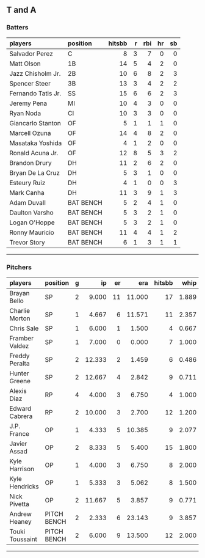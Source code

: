 ## T and A

### Batters

 
|players            |position  | hitsbb|  r| rbi| hr| sb| 
|:------------------|:---------|------:|--:|---:|--:|--:| 
|Salvador Perez     |C         |      8|  3|   7|  0|  0| 
|Matt Olson         |1B        |     14|  5|   4|  2|  0| 
|Jazz Chisholm Jr.  |2B        |     10|  6|   8|  2|  3| 
|Spencer Steer      |3B        |     13|  3|   4|  2|  2| 
|Fernando Tatis Jr. |SS        |     15|  6|   6|  2|  3| 
|Jeremy Pena        |MI        |     10|  4|   3|  0|  0| 
|Ryan Noda          |CI        |     10|  3|   3|  0|  0| 
|Giancarlo Stanton  |OF        |      5|  1|   1|  1|  0| 
|Marcell Ozuna      |OF        |     14|  4|   8|  2|  0| 
|Masataka Yoshida   |OF        |      4|  1|   2|  0|  0| 
|Ronald Acuna Jr.   |OF        |     12|  8|   5|  3|  2| 
|Brandon Drury      |DH        |     11|  2|   6|  2|  0| 
|Bryan De La Cruz   |DH        |      5|  3|   1|  0|  0| 
|Esteury Ruiz       |DH        |      4|  1|   0|  0|  3| 
|Mark Canha         |DH        |     11|  3|   9|  1|  3| 
|Adam Duvall        |BAT BENCH |      5|  2|   4|  1|  0| 
|Daulton Varsho     |BAT BENCH |      5|  3|   2|  1|  0| 
|Logan O'Hoppe      |BAT BENCH |      5|  3|   2|  1|  0| 
|Ronny Mauricio     |BAT BENCH |     11|  4|   4|  1|  2| 
|Trevor Story       |BAT BENCH |      6|  1|   3|  1|  1| 


* * *

### Pitchers

 
|players         |position    |  g|     ip| er|    era| hitsbb|  whip| so|  w| sv| 
|:---------------|:-----------|--:|------:|--:|------:|------:|-----:|--:|--:|--:| 
|Brayan Bello    |SP          |  2|  9.000| 11| 11.000|     17| 1.889| 12|  0|  0| 
|Charlie Morton  |SP          |  1|  4.667|  6| 11.571|     11| 2.357|  5|  0|  0| 
|Chris Sale      |SP          |  1|  6.000|  1|  1.500|      4| 0.667| 10|  0|  0| 
|Framber Valdez  |SP          |  1|  7.000|  0|  0.000|      7| 1.000|  5|  1|  0| 
|Freddy Peralta  |SP          |  2| 12.333|  2|  1.459|      6| 0.486| 15|  1|  0| 
|Hunter Greene   |SP          |  2| 12.667|  4|  2.842|      9| 0.711| 20|  0|  0| 
|Alexis Diaz     |RP          |  4|  4.000|  3|  6.750|      4| 1.000|  5|  1|  2| 
|Edward Cabrera  |RP          |  2| 10.000|  3|  2.700|     12| 1.200|  9|  0|  0| 
|J.P. France     |OP          |  1|  4.333|  5| 10.385|      9| 2.077|  0|  0|  0| 
|Javier Assad    |OP          |  2|  8.333|  5|  5.400|     15| 1.800| 12|  1|  0| 
|Kyle Harrison   |OP          |  1|  4.000|  3|  6.750|      8| 2.000|  3|  0|  0| 
|Kyle Hendricks  |OP          |  1|  5.333|  3|  5.062|      8| 1.500|  3|  0|  0| 
|Nick Pivetta    |OP          |  2| 11.667|  5|  3.857|      9| 0.771| 16|  0|  0| 
|Andrew Heaney   |PITCH BENCH |  2|  2.333|  6| 23.143|      9| 3.857|  4|  0|  0| 
|Touki Toussaint |PITCH BENCH |  2|  6.000|  9| 13.500|     12| 2.000|  9|  1|  0| 


* * *


